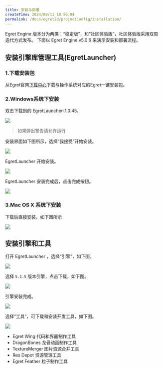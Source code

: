 ```yaml
---
title: 安装与部署
createTime: 2024/09/11 10:50:04
permalink: /docs/egret2d/projectConfig/installation/
---
```


Egret Engine 版本分为两类：“稳定版”，和“社区体验版”，社区体验版采用双周迭代方式发布。
下面以 Egret Engine v5.0.6 来演示安装和部署流程。

## 安装引擎库管理工具(EgretLauncher)

### 1.下载安装包

从Egret官网[下载中心](http://egret.com/downloads/engine.html)下载与操作系统对应的Egret一键安装包。

### 2.Windows系统下安装

双击下载到的 EgretLauncher-1.0.45。

![](icon.png)

> 如果弹出警告请允许运行

安装界面如下图所示，选择“我接受”开始安装。

![](p1.png)

EgretLauncher 开始安装。

![](p2.png)

EgretLauncher 安装完成后，点击完成按钮。

![](p3.png)

### 3.Mac OS X 系统下安装

下载后直接安装，如下图所示

![](Snip20170829_8.png)


## 安装引擎和工具

打开 EgretLauncher ，选择“引擎”，如下图。

![](engine1.png)

选择 `5.1.5` 版本引擎，点击下载，如下图。

![](engine2.png)

引擎安装完成。

![](engine3.png)

选择“工具”，可下载和安装开发工具，如下图。

![](download.png)
* Egret Wing 代码和界面制作工具
* DragonBones 龙骨动画制作工具
* TextureMerger 图片资源合并工具
* Res Depot 资源管理工具
* Egret Feather 粒子制作工具
